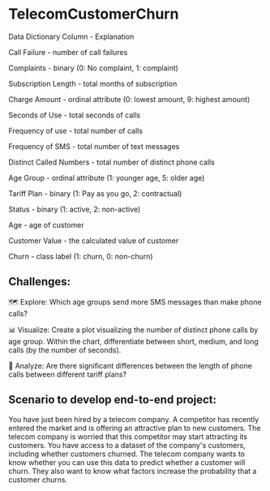 # TelecomCustomerChurn

Data Dictionary
Column	- Explanation

Call Failure -	number of call failures

Complaints -	binary (0: No complaint, 1: complaint)

Subscription Length -	total months of subscription

Charge Amount -	ordinal attribute (0: lowest amount, 9: highest amount)

Seconds of Use -	total seconds of calls

Frequency of use -	total number of calls

Frequency of SMS -	total number of text messages

Distinct Called Numbers -	total number of distinct phone calls

Age Group -	ordinal attribute (1: younger age, 5: older age)

Tariff Plan -	binary (1: Pay as you go, 2: contractual)

Status -	binary (1: active, 2: non-active)

Age -	age of customer

Customer Value -	the calculated value of customer

Churn -	class label (1: churn, 0: non-churn)


## Challenges:

🗺️ Explore: Which age groups send more SMS messages than make phone calls?

📊 Visualize: Create a plot visualizing the number of distinct phone calls by age group. Within the chart, differentiate between short, medium, and long calls
(by the number of seconds).

🔎 Analyze: Are there significant differences between the length of phone calls between different tariff plans?


## Scenario to develop end-to-end project:

You have just been hired by a telecom company. A competitor has recently entered the market and is offering an attractive plan to new customers. 
The telecom company is worried that this competitor may start attracting its customers.
You have access to a dataset of the company's customers, including whether customers churned. The telecom company wants to know whether you can use this data to 
predict whether a customer will churn. They also want to know what factors increase the probability that a customer churns.
